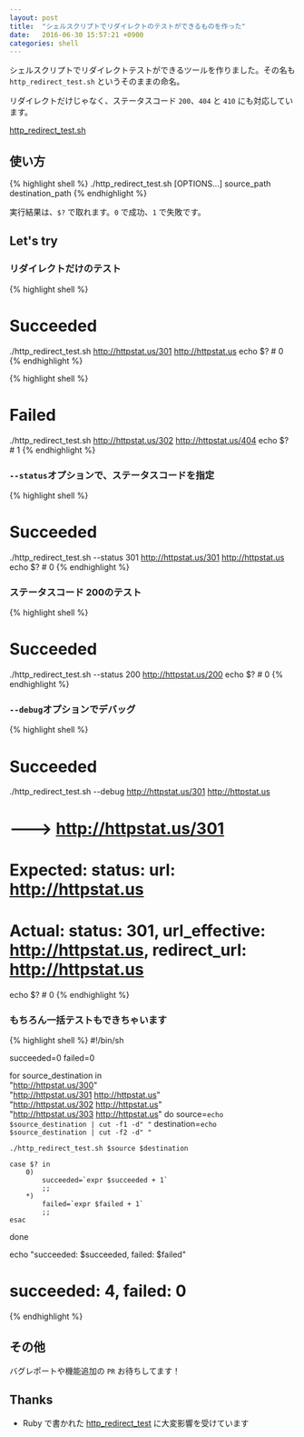 ```yaml
---
layout: post
title:  "シェルスクリプトでリダイレクトのテストができるものを作った"
date:   2016-06-30 15:57:21 +0900
categories: shell
---
```

シェルスクリプトでリダイレクトテストができるツールを作りました。その名も `http_redirect_test.sh` というそのままの命名。

リダイレクトだけじゃなく、ステータスコード `200`、`404` と `410` にも対応しています。

[http_redirect_test.sh](https://github.com/tsmsogn/http_redirect_test.sh)

## 使い方

{% highlight shell %}
./http_redirect_test.sh [OPTIONS...] source_path destination_path
{% endhighlight %}

実行結果は、`$?` で取れます。`0` で成功、`1` で失敗です。

## Let's try

### リダイレクトだけのテスト

{% highlight shell %}
# Succeeded
./http_redirect_test.sh http://httpstat.us/301 http://httpstat.us
echo $? # 0
{% endhighlight %}

{% highlight shell %}
# Failed
./http_redirect_test.sh http://httpstat.us/302 http://httpstat.us/404
echo $? # 1
{% endhighlight %}

### `--status`オプションで、ステータスコードを指定

{% highlight shell %}
# Succeeded
./http_redirect_test.sh --status 301 http://httpstat.us/301 http://httpstat.us
echo $? # 0
{% endhighlight %}

### ステータスコード 200のテスト

{% highlight shell %}
# Succeeded
./http_redirect_test.sh --status 200 http://httpstat.us/200
echo $? # 0
{% endhighlight %}

### `--debug`オプションでデバッグ

{% highlight shell %}
# Succeeded
./http_redirect_test.sh --debug http://httpstat.us/301 http://httpstat.us
# ---> http://httpstat.us/301
# Expected: status:  url: http://httpstat.us
# Actual: status: 301, url_effective: http://httpstat.us, redirect_url: http://httpstat.us
echo $? # 0
{% endhighlight %}

### もちろん一括テストもできちゃいます

{% highlight shell %}
#!/bin/sh

succeeded=0
failed=0

for source_destination in \
    "http://httpstat.us/300" \
    "http://httpstat.us/301 http://httpstat.us" \
    "http://httpstat.us/302 http://httpstat.us" \
    "http://httpstat.us/303 http://httpstat.us"
do
    source=`echo $source_destination | cut -f1 -d" "`
    destination=`echo $source_destination | cut -f2 -d" "`

    ./http_redirect_test.sh $source $destination

    case $? in
        0)
            succeeded=`expr $succeeded + 1`
            ;;
        *)
            failed=`expr $failed + 1`
            ;;
    esac
done

echo "succeeded: $succeeded, failed: $failed"
# succeeded: 4, failed: 0
{% endhighlight %}

## その他

バグレポートや機能追加の `PR` お待ちしてます！

## Thanks

- Ruby で書かれた [http_redirect_test](https://github.com/eightbitraptor/http_redirect_test) に大変影響を受けています
